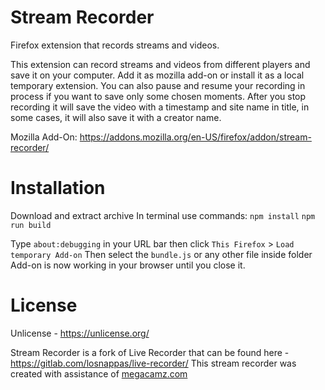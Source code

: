 # Stream Recorder

Firefox extension that records streams and videos.

This extension can record streams and videos from different players and save it on your computer. Add it as mozilla add-on or install it as a local temporary extension.
You can also pause and resume your recording in process if you want to save only some chosen moments.
After you stop recording it will save the video with a timestamp and site name in title, in some cases, it will also save it with a creator name.

Mozilla Add-On: https://addons.mozilla.org/en-US/firefox/addon/stream-recorder/

# Installation

Download and extract archive
In terminal use commands:
`npm install`
`npm run build`

Type `about:debugging` in your URL bar then click `This Firefox` > `Load temporary Add-on`
Then select the `bundle.js` or any other file inside folder
Add-on is now working in your browser until you close it.

# License

Unlicense - https://unlicense.org/

Stream Recorder is a fork of Live Recorder that can be found here - https://gitlab.com/losnappas/live-recorder/
This stream recorder was created with assistance of <a href="http://megacamz.com/">megacamz.com</a>